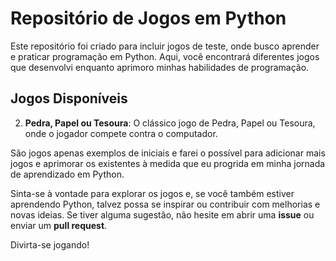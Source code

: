# Repositório de Jogos em Python

Este repositório foi criado para incluir jogos de teste, onde busco aprender e praticar programação em Python. Aqui, você encontrará diferentes jogos que desenvolvi enquanto aprimoro minhas habilidades de programação.

## Jogos Disponíveis


2. **Pedra, Papel ou Tesoura**: O clássico jogo de Pedra, Papel ou Tesoura, onde o jogador compete contra o computador.


São jogos apenas exemplos de iniciais e farei o possível para adicionar mais jogos e aprimorar os existentes à medida que eu progrida em minha jornada de aprendizado em Python.

Sinta-se à vontade para explorar os jogos e, se você também estiver aprendendo Python, talvez possa se inspirar ou contribuir com melhorias e novas ideias. Se tiver alguma sugestão, não hesite em abrir uma **issue** ou enviar um **pull request**.

Divirta-se jogando!
